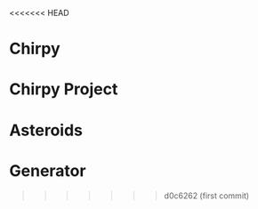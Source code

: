 <<<<<<< HEAD
# Chirpy
Chirpy Project
=======
# Asteroids
# Generator
>>>>>>> d0c6262 (first commit)
